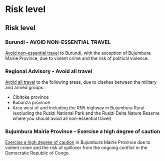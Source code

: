# Risk level

## Risk level

### Burundi - AVOID NON-ESSENTIAL TRAVEL

[Avoid non-essential travel](#levels "Risk Levels") to Burundi, with the exception of Bujumbura Mairie Province, due to violent crime and the risk of political violence.

### Regional Advisory - Avoid all travel

[Avoid all travel](#levels "Risk Levels") to the following areas, due to clashes between the military and armed groups :

* Cibitoke province
* Bubanza province
* Area west of and including the RN5 highway in Bujumbura Rural (excluding the Rusizi National Park and the Rusizi Delta Nature Reserve where you should avoid all non-essential travel)

### Bujumbura Mairie Province - Exercise a high degree of caution

[Exercise a high degree of caution](#levels "Risk Levels") in Bujumbura Mairie Province due to violent crime and the risk of spillover from the ongoing conflict in the Democratic Republic of Congo.